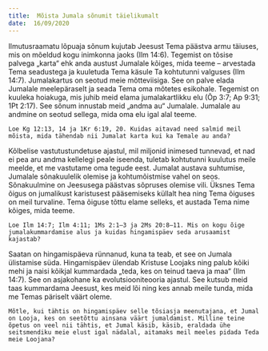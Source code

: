 ```yaml
---
title:  Mõista Jumala sõnumit täielikumalt
date:  16/09/2020
---
```


Ilmutusraamatu lõpuaja sõnum kujutab Jeesust Tema päästva armu täiuses, mis on mõeldud kogu inimkonna jaoks (Ilm 14:6). Tegemist on tõsise palvega „karta“ ehk anda austust Jumalale kõiges, mida teeme – arvestada Tema seadustega ja kuuletuda Tema käsule Ta kohtutunni valguses (Ilm 14:7). Jumalakartus on seotud meie mõtteviisiga. See on palve elada Jumalale meelepäraselt ja seada Tema oma mõtetes esikohale. Tegemist on kuuleka hoiakuga, mis juhib meid elama jumalakartlikku elu (Õp 3:7; Ap 9:31; 1Pt 2:17). See sõnum innustab meid „andma au“ Jumalale. Jumalale au andmine on seotud sellega, mida oma elu igal alal teeme.

`Loe Kg 12:13, 14 ja 1Kr 6:19, 20. Kuidas aitavad need salmid meil mõista, mida tähendab nii Jumalat karta kui ka Temale au anda?`

Kõlbelise vastutustundetuse ajastul, mil miljonid inimesed tunnevad, et nad ei pea aru andma kellelegi peale iseenda, tuletab kohtutunni kuulutus meile meelde, et me vastutame oma tegude eest. Jumalat austava suhtumise, Jumalale sõnakuulelik olemise ja kohtumõistmise vahel on seos. Sõnakuulmine on Jeesusega päästvas sõpruses olemise vili. Üksnes Tema õigus on jumalikust karistusest pääsemiseks küllalt hea ning Tema õiguses on meil turvaline. Tema õiguse tõttu elame selleks, et austada Tema nime kõiges, mida teeme.

`Loe Ilm 14:7; Ilm 4:11; 1Ms 2:1–3 ja 2Ms 20:8–11. Mis on kogu õige jumalakummardamise alus ja kuidas hingamispäev seda arusaamist kajastab?`

Saatan on hingamispäeva rünnanud, kuna ta teab, et see on Jumala ülistamise süda. Hingamispäev ülendab Kristuse Loojaks ning palub kõiki mehi ja naisi kõikjal kummardada „teda, kes on teinud taeva ja maa“ (Ilm 14:7). See on asjakohane ka evolutsiooniteooria ajastul. See kutsub meid taas kummardama Jeesust, kes meid lõi ning kes annab meile tunda, mida me Temas päriselt väärt oleme.

`Mõtle, kui tähtis on hingamispäev selle tõsiasja meenutajana, et Jumal on Looja, kes on seetõttu ainsana väärt jumaldamist. Milline teine õpetus on veel nii tähtis, et Jumal käsib, käsib, eraldada ühe seitsmendiku meie elust igal nädalal, aitamaks meil meeles pidada Teda meie Loojana?`
